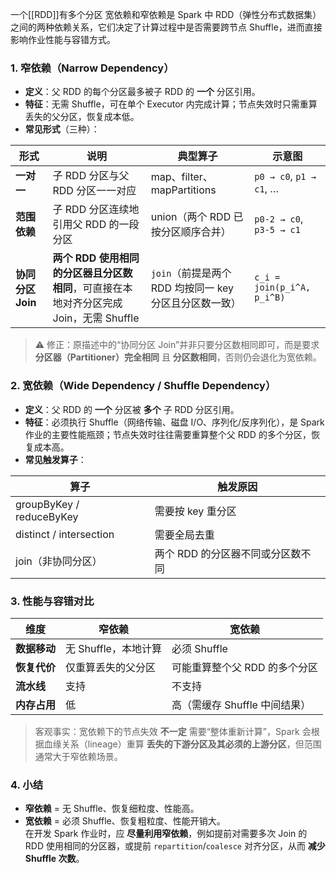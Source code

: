 一个[[RDD]]有多个分区
宽依赖和窄依赖是 Spark 中 RDD（弹性分布式数据集）之间的两种依赖关系，它们决定了计算过程中是否需要跨节点 Shuffle，进而直接影响作业性能与容错方式。

### 1. 窄依赖（Narrow Dependency）
- **定义**：父 RDD 的每个分区最多被子 RDD 的 **一个** 分区引用。  
- **特征**：无需 Shuffle，可在单个 Executor 内完成计算；节点失效时只需重算丢失的父分区，恢复成本低。  
- **常见形式**（三种）：

| 形式 | 说明 | 典型算子 | 示意图 |
|---|---|---|---|
| **一对一** | 子 RDD 分区与父 RDD 分区一一对应 | map、filter、mapPartitions | `p0 → c0`, `p1 → c1`, … |
| **范围依赖** | 子 RDD 分区连续地引用父 RDD 的一段分区 | union（两个 RDD 已按分区顺序合并） | `p0-2 → c0`, `p3-5 → c1` |
| **协同分区 Join** | **两个 RDD 使用相同的分区器且分区数相同**，可直接在本地对齐分区完成 Join，无需 Shuffle | `join`（前提是两个 RDD 均按同一 key 分区且分区数一致） | `c_i = join(p_i^A, p_i^B)` |

> ⚠️ 修正：原描述中的“协同分区 Join”并非只要分区数相同即可，而是要求 **分区器（Partitioner）完全相同** 且 **分区数相同**，否则仍会退化为宽依赖。

### 2. 宽依赖（Wide Dependency / Shuffle Dependency）
- **定义**：父 RDD 的 **一个** 分区被 **多个** 子 RDD 分区引用。  
- **特征**：必须执行 Shuffle（网络传输、磁盘 I/O、序列化/反序列化），是 Spark 作业的主要性能瓶颈；节点失效时往往需要重算整个父 RDD 的多个分区，恢复成本高。  
- **常见触发算子**：

| 算子 | 触发原因 |
|---|---|
| groupByKey / reduceByKey | 需要按 key 重分区 |
| distinct / intersection | 需要全局去重 |
| join（非协同分区） | 两个 RDD 的分区器不同或分区数不同 |

### 3. 性能与容错对比
| 维度 | 窄依赖 | 宽依赖 |
|---|---|---|
| **数据移动** | 无 Shuffle，本地计算 | 必须 Shuffle |
| **恢复代价** | 仅重算丢失的父分区 | 可能重算整个父 RDD 的多个分区 |
| **流水线** | 支持 | 不支持 |
| **内存占用** | 低 | 高（需缓存 Shuffle 中间结果） |

> 客观事实：宽依赖下的节点失效 **不一定** 需要“整体重新计算”，Spark 会根据血缘关系（lineage）重算 **丢失的下游分区及其必须的上游分区**，但范围通常大于窄依赖场景。

### 4. 小结
- **窄依赖** = 无 Shuffle、恢复细粒度、性能高。  
- **宽依赖** = 必须 Shuffle、恢复粗粒度、性能开销大。  
在开发 Spark 作业时，应 **尽量利用窄依赖**，例如提前对需要多次 Join 的 RDD 使用相同的分区器，或提前 `repartition`/`coalesce` 对齐分区，从而 **减少 Shuffle 次数**。